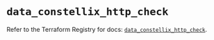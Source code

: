 # `data_constellix_http_check`

Refer to the Terraform Registry for docs: [`data_constellix_http_check`](https://registry.terraform.io/providers/constellix/constellix/0.4.6/docs/data-sources/http_check).
